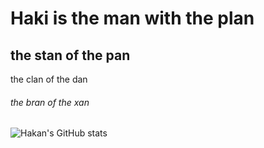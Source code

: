 # Haki is the man with the plan
## the stan of the pan
the clan of the dan
###### the bran of the xan
![Hakan's GitHub stats](https://github-readme-stats.vercel.app/api?username=kimeiga&show_icons=true&theme=radical)

